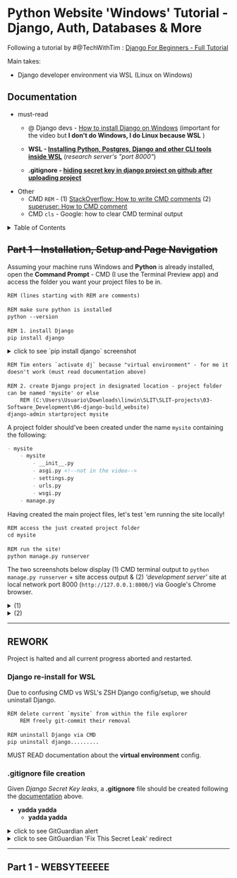 # Python Website 'Windows' Tutorial - Django, Auth, Databases & More

Following a tutorial by #@TechWithTim : [Django For Beginners - Full Tutorial](https://youtu.be/sm1mokevMWk)

Main takes:
- Django developer environment via WSL (Linux on Windows) 

## Documentation

- must-read
    - @ Django devs - [How to install Django on Windows](https://docs.djangoproject.com/en/4.1/howto/windows/) (important for the video but **I don't do Windows, I do Linux because WSL** <!-- Relevant because `activate dj` didn't work for me so I defo should read about the **'virtual environment'** config -->)
    
    - **WSL - [Installing Python, Postgres, Django and other CLI tools inside WSL](https://www.agiliq.com/blog/2018/07/using-django-on-windows-with-wsl/)** (*research server's "port 8000"*)
    - **.gitignore - [hiding secret key in django project on github after uploading project](https://stackoverflow.com/questions/64208678/hiding-secret-key-in-django-project-on-github-after-uploading-project)**
- Other
    - CMD `REM` - (1) [StackOverflow: How to write CMD comments](https://stackoverflow.com/questions/2997578/how-do-i-comment-on-the-windows-command-line) (2) [superuser: How to CMD comment](https://superuser.com/questions/82231/how-do-i-do-comments-at-a-windows-command-prompt)
    - CMD `cls` - Google: how to clear CMD terminal output

<details>
<summary>Table of Contents</summary>

- [Python Website 'Windows' Tutorial - Django, Auth, Databases & More](#python-website-windows-tutorial---django-auth-databases--more)
  - [Documentation](#documentation)
  - [~~Part 1 - Installation, Setup and Page Navigation~~](#part-1---installation-setup-and-page-navigation)
  - [REWORK](#rework)
    - [Django re-install for WSL](#django-re-install-for-wsl)
    - [.gitignore file creation](#gitignore-file-creation)
  - [Part 1 - WEBSYTEEEEE](#part-1---websyteeeee)

</details>

## ~~Part 1 - Installation, Setup and Page Navigation~~

Assuming your machine runs Windows and **Python** is already installed, open the **Command Prompt** - CMD (I use the Terminal Preview app) and access the folder you want your project files to be in.

<!-- ??
Bear in mind CMD must be used (ie. WSL's ZSH doesn't work) since machine runs Windows_10
Although `python3 --version` works fine, after installing Django via CMD (`pip install django`)
running `python3 -m django --version` in WSL's ZSH returns "/usr/bin/python3: No module named django
-->

```CMD
REM (lines starting with REM are comments)

REM make sure python is installed
python --version

REM 1. install Django
pip install django
```
<details>
<summary>click to see `pip install django` screenshot</summary>

![pip_install_django](/SLIT-projects/03-Software_Development/06-django-build_website/images/aborted--cmd-pip_install.PNG)
</details>

```CMD
REM Tim enters `activate dj` because "virtual environment" - for me it doesn't work (must read documentation above)

REM 2. create Django project in designated location - project folder can be named 'mysite' or else
    REM (C:\Users\Usuario\Downloads\linwin\SLIT\SLIT-projects\03-Software_Development\06-django-build_website)
django-admin startproject mysite
```
A project folder should've been created under the name `mysite` containing the following:
```markdown
- mysite
    - mysite
        - __init__.py
        - asgi.py <!--not in the video-->
        - settings.py
        - urls.py
        - wsgi.py
    - manage.py 
```

Having created the main project files, let's test 'em running the site locally!

```CMD
REM access the just created project folder 
cd mysite

REM run the site!
python manage.py runserver
```

The two screenshots below display (1) CMD terminal output to `python manage.py runserver` + site access output & (2) *'development server'* site at local network port 8000 (`http://127.0.0.1:8000/`) via Google's Chrome browser.

<details>
<summary>(1)</summary>

![manage.py_runserver](/SLIT-projects/03-Software_Development/06-django-build_website/images/aborted--cmd_runserver_outupt.PNG)
</details>

<details>
<summary>(2)</summary>

![server-8000--dev-env](/SLIT-projects/03-Software_Development/06-django-build_website/images/aborted--dev_server.PNG)
</details>




---

## REWORK


Project is halted and all current progress aborted and restarted.

### Django re-install for WSL

Due to confusing CMD vs WSL's ZSH Django config/setup, we should uninstall Django.

```CMD
REM delete current `mysite` from within the file explorer
    REM freely git-commit their removal

REM uninstall Django via CMD
pip uninstall django.........

```

MUST READ documentation about the **virtual environment** config.

### .gitignore file creation

<!-- GitGuardian alert about **leaking** 'Django Secret Key' over GitHub -->

Given *Django Secret Key leaks*, a **.gitignore** file should be created following the [documentation](#documentation) above.

- **yadda yadda**
    - **yadda yadda**

<details>
<summary>click to see GitGuardian alert</summary>

![GitGuardian leak alert](/SLIT-projects/03-Software_Development/06-django-build_website/images/leak--git_key_exposed.PNG)
</details>

<details>
<summary>click to see GitGuardian 'Fix This Secret Leak' redirect</summary> 

![GitGuardian auth](/SLIT-projects/03-Software_Development/06-django-build_website/images/leak--GitGuardian-auth.PNG)
</details>

---







## Part 1 - WEBSYTEEEEE